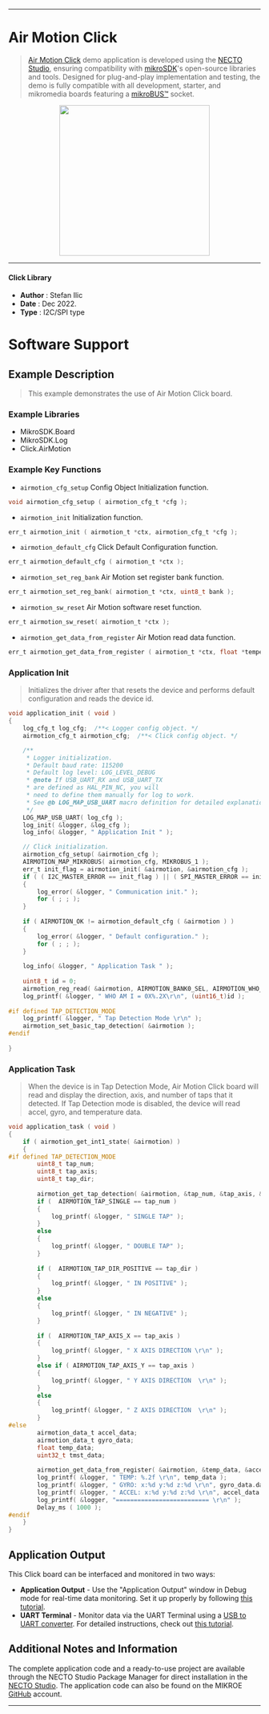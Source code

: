 
---
# Air Motion Click

> [Air Motion Click](https://www.mikroe.com/?pid_product=MIKROE-5524) demo application is developed using
the [NECTO Studio](https://www.mikroe.com/necto), ensuring compatibility with [mikroSDK](https://www.mikroe.com/mikrosdk)'s
open-source libraries and tools. Designed for plug-and-play implementation and testing, the demo is fully compatible with
all development, starter, and mikromedia boards featuring a [mikroBUS&trade;](https://www.mikroe.com/mikrobus) socket.

<p align="center">
  <img src="https://www.mikroe.com/?pid_product=MIKROE-5524&image=1" height=300px>
</p>

---

#### Click Library

- **Author**        : Stefan Ilic
- **Date**          : Dec 2022.
- **Type**          : I2C/SPI type

# Software Support

## Example Description

> This example demonstrates the use of Air Motion Click board.

### Example Libraries

- MikroSDK.Board
- MikroSDK.Log
- Click.AirMotion

### Example Key Functions

- `airmotion_cfg_setup` Config Object Initialization function.
```c
void airmotion_cfg_setup ( airmotion_cfg_t *cfg );
```

- `airmotion_init` Initialization function.
```c
err_t airmotion_init ( airmotion_t *ctx, airmotion_cfg_t *cfg );
```

- `airmotion_default_cfg` Click Default Configuration function.
```c
err_t airmotion_default_cfg ( airmotion_t *ctx );
```

- `airmotion_set_reg_bank` Air Motion set register bank function.
```c
err_t airmotion_set_reg_bank( airmotion_t *ctx, uint8_t bank );
```

- `airmotion_sw_reset` Air Motion software reset function.
```c
err_t airmotion_sw_reset( airmotion_t *ctx );
```

- `airmotion_get_data_from_register` Air Motion read data function.
```c
err_t airmotion_get_data_from_register ( airmotion_t *ctx, float *temperature_data, airmotion_data_t *accel_data, airmotion_data_t *gyro_data, uint32_t *tmst_data );
```

### Application Init

> Initializes the driver after that resets the device and performs default configuration and reads the device id.

```c
void application_init ( void )
{
    log_cfg_t log_cfg;  /**< Logger config object. */
    airmotion_cfg_t airmotion_cfg;  /**< Click config object. */

    /** 
     * Logger initialization.
     * Default baud rate: 115200
     * Default log level: LOG_LEVEL_DEBUG
     * @note If USB_UART_RX and USB_UART_TX 
     * are defined as HAL_PIN_NC, you will 
     * need to define them manually for log to work. 
     * See @b LOG_MAP_USB_UART macro definition for detailed explanation.
     */
    LOG_MAP_USB_UART( log_cfg );
    log_init( &logger, &log_cfg );
    log_info( &logger, " Application Init " );

    // Click initialization.
    airmotion_cfg_setup( &airmotion_cfg );
    AIRMOTION_MAP_MIKROBUS( airmotion_cfg, MIKROBUS_1 );
    err_t init_flag = airmotion_init( &airmotion, &airmotion_cfg );
    if ( ( I2C_MASTER_ERROR == init_flag ) || ( SPI_MASTER_ERROR == init_flag ) )
    {
        log_error( &logger, " Communication init." );
        for ( ; ; );
    }
    
    if ( AIRMOTION_OK != airmotion_default_cfg ( &airmotion ) )
    {
        log_error( &logger, " Default configuration." );
        for ( ; ; );
    }
   
    log_info( &logger, " Application Task " );
    
    uint8_t id = 0;
    airmotion_reg_read( &airmotion, AIRMOTION_BANK0_SEL, AIRMOTION_WHO_AM_I, &id, 1);
    log_printf( &logger, " WHO AM I = 0X%.2X\r\n", (uint16_t)id );
    
#if defined TAP_DETECTION_MODE
    log_printf( &logger, " Tap Detection Mode \r\n" );
    airmotion_set_basic_tap_detection( &airmotion );
#endif
    
}
```

### Application Task

> When the device is in Tap Detection Mode, Air Motion Click board will read and display the direction, axis, and number of taps that it detected. If Tap Detection mode is disabled, the device will read accel, gyro, and temperature data.

```c
void application_task ( void )
{
    if ( airmotion_get_int1_state( &airmotion) )
    {       
#if defined TAP_DETECTION_MODE
        uint8_t tap_num;
        uint8_t tap_axis;
        uint8_t tap_dir;
        
        airmotion_get_tap_detection( &airmotion, &tap_num, &tap_axis, &tap_dir );
        if (  AIRMOTION_TAP_SINGLE == tap_num )
        {
            log_printf( &logger, " SINGLE TAP" );
        }
        else
        {
            log_printf( &logger, " DOUBLE TAP" );
        }
        
        if (  AIRMOTION_TAP_DIR_POSITIVE == tap_dir )
        {
            log_printf( &logger, " IN POSITIVE" );
        }
        else
        {
            log_printf( &logger, " IN NEGATIVE" );
        }
        
        if (  AIRMOTION_TAP_AXIS_X == tap_axis )
        {
            log_printf( &logger, " X AXIS DIRECTION \r\n" );
        }
        else if ( AIRMOTION_TAP_AXIS_Y == tap_axis )
        {
            log_printf( &logger, " Y AXIS DIRECTION  \r\n" );
        }
        else
        {
            log_printf( &logger, " Z AXIS DIRECTION  \r\n" );
        }
#else
        airmotion_data_t accel_data;
        airmotion_data_t gyro_data;
        float temp_data;
        uint32_t tmst_data;
        
        airmotion_get_data_from_register( &airmotion, &temp_data, &accel_data, &gyro_data, &tmst_data );
        log_printf( &logger, " TEMP: %.2f \r\n", temp_data );
        log_printf( &logger, " GYRO: x:%d y:%d z:%d \r\n", gyro_data.data_x,gyro_data.data_y,gyro_data.data_z );
        log_printf( &logger, " ACCEL: x:%d y:%d z:%d \r\n", accel_data.data_x,accel_data.data_y,accel_data.data_z );
        log_printf( &logger, "========================== \r\n" );
        Delay_ms ( 1000 );
#endif
    }
}
```

## Application Output

This Click board can be interfaced and monitored in two ways:
- **Application Output** - Use the "Application Output" window in Debug mode for real-time data monitoring.
Set it up properly by following [this tutorial](https://www.youtube.com/watch?v=ta5yyk1Woy4).
- **UART Terminal** - Monitor data via the UART Terminal using
a [USB to UART converter](https://www.mikroe.com/click/interface/usb?interface*=uart,uart). For detailed instructions,
check out [this tutorial](https://help.mikroe.com/necto/v2/Getting%20Started/Tools/UARTTerminalTool).

## Additional Notes and Information

The complete application code and a ready-to-use project are available through the NECTO Studio Package Manager for 
direct installation in the [NECTO Studio](https://www.mikroe.com/necto). The application code can also be found on
the MIKROE [GitHub](https://github.com/MikroElektronika/mikrosdk_click_v2) account.

---
